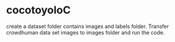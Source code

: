 # cocotoyoloC
create a dataset folder contains images and labels folder. Transfer crowdhuman data set images to images folder and run the code.
